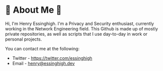 # 🌠 About Me 🌠

Hi, I'm Henry Essinghigh. I'm a Privacy and Security enthusiast, currently working in the Network Engineering field. This Github is made up of mostly private repositories, as well as scripts that I use day-to-day in work or personal projects.

You can contact me at the following:

- Twitter - https://twitter.com/essinghigh
- Email - henry@essinghigh.dev
